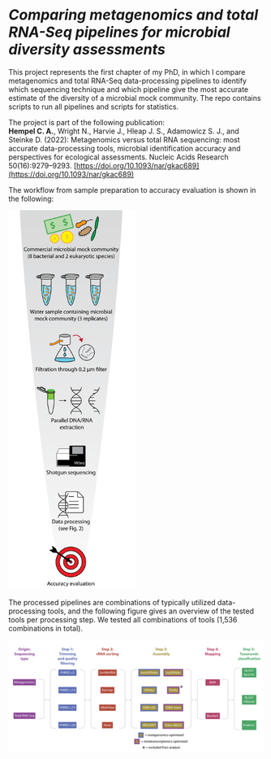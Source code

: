 # *_Comparing metagenomics and total RNA-Seq pipelines for microbial diversity assessments_*
This project represents the first chapter of my PhD, in which I compare metagenomics and total RNA-Seq data-processing pipelines to identify which sequencing technique and which pipeline give the most accurate estimate of the diversity of a microbial mock community.
The repo contains scripts to run all pipelines and scripts for statistics.

The project is part of the following publication:<br>
<b>Hempel C. A.</b>, Wright N., Harvie J., Hleap J. S., Adamowicz S. J., and Steinke D. (2022): Metagenomics versus total RNA sequencing: most accurate data-processing tools, microbial identification accuracy and perspectives for ecological assessments. Nucleic Acids Research 50(16):9279–9293. [https://doi.org/10.1093/nar/gkac689](https://doi.org/10.1093/nar/gkac689)

The workflow from sample preparation to accuracy evaluation is shown in the following:

<img src="https://github.com/hempelc/metagenomics-vs-totalRNASeq/blob/master/workflow.png" alt="workflow" width="250"/>

The processed pipelines are combinations of typically utilized data-processing tools, and the following figure gives an overview of the tested tools per processing step. We tested all combinations of tools (1,536 combinations in total).

<img src="https://github.com/hempelc/metagenomics-vs-totalRNASeq/blob/master/pipeline_steps.png" alt="pipelines" width="800"/>
